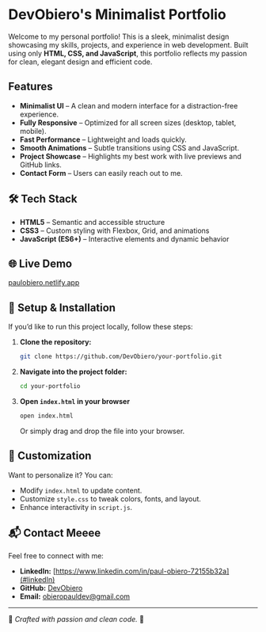 # DevObiero's Minimalist Portfolio

Welcome to my personal portfolio! This is a sleek, minimalist design showcasing my skills, projects, and experience in web development. Built using only **HTML, CSS, and JavaScript**, this portfolio reflects my passion for clean, elegant design and efficient code.

##  Features
- **Minimalist UI** – A clean and modern interface for a distraction-free experience.
- **Fully Responsive** – Optimized for all screen sizes (desktop, tablet, mobile).
- **Fast Performance** – Lightweight and loads quickly.
- **Smooth Animations** – Subtle transitions using CSS and JavaScript.
- **Project Showcase** – Highlights my best work with live previews and GitHub links.
- **Contact Form** – Users can easily reach out to me.

## 🛠️ Tech Stack
- **HTML5** – Semantic and accessible structure
- **CSS3** – Custom styling with Flexbox, Grid, and animations
- **JavaScript (ES6+)** – Interactive elements and dynamic behavior



## 🌐 Live Demo
[paulobiero.netlify.app](#https://www.linkedin.com/in/paul-obiero-72155b32a) 

## 📂 Setup & Installation
If you’d like to run this project locally, follow these steps:

1. **Clone the repository:**
   ```sh
   git clone https://github.com/DevObiero/your-portfolio.git
   ```

2. **Navigate into the project folder:**
   ```sh
   cd your-portfolio
   ```

3. **Open `index.html` in your browser**
   ```sh
   open index.html
   ```
   Or simply drag and drop the file into your browser.

## 📝 Customization
Want to personalize it? You can:
- Modify `index.html` to update content.
- Customize `style.css` to tweak colors, fonts, and layout.
- Enhance interactivity in `script.js`.

## 📬 Contact Meeee
Feel free to connect with me:
- **LinkedIn:** [https://www.linkedin.com/in/paul-obiero-72155b32a](#linkedIn)
- **GitHub:** [DevObiero](https://github.com/DevObiero)
- **Email:** [obieropauldev@gmail.com](obieropauldev@gmail.com)

---

🔹 *Crafted with passion and clean code.* 🚀
